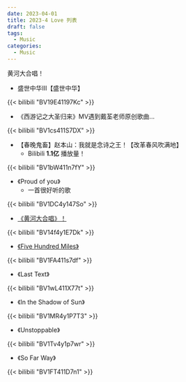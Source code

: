 ```yaml
---
date: 2023-04-01
title: 2023-4 Love 列表
draft: false
tags:
  - Music
categories:
  - Music
---
```


黄河大合唱！

- 盛世中华III【盛世中华】

{{< bilibili "BV19E41197Kc" >}}

- 《西游记之大圣归来》MV遇到戴荃老师原创歌曲...

{{< bilibili "BV1cs411S7DX" >}}

- 【春晚鬼畜】赵本山：我就是念诗之王！【改革春风吹满地】
  - Bilibili **1.1亿** 播放量！

{{< bilibili "BV1bW411n7fY" >}}

- 《Proud of you》
  - 一首很好听的歌

{{< bilibili "BV1DC4y147So" >}}

- [《黄河大合唱》！](</love/music/yellow-river-cantata>)

{{< bilibili "BV14f4y1E7Dk" >}}

- [《Five Hundred Miles》](</posts/2023/4/500-miles>)

{{< bilibili "BV1FA411s7df" >}}

- 《Last Text》

{{< bilibili "BV1wL411X77t" >}}

- 《In the Shadow of Sun》

{{< bilibili "BV1MR4y1P7T3" >}}

- 《Unstoppable》

{{< bilibili "BV1Tv4y1p7wr" >}}

- 《So Far Way》

{{< bilibili "BV1FT411D7n1" >}}
